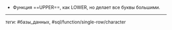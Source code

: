 - Функция ==UPPER==, как LOWER, но делает все буквы большими. 

---
*теги:* #базы_данных, #sql/function/single-row/character
